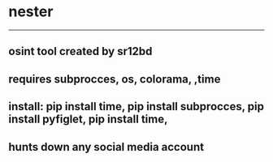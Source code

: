 # nester
---------------------------------------------------------

osint tool
created by sr12bd 
---------------------------------------------------------


requires 
subprocces,
os,
colorama,
,time
---------------------------------------------------------
install:
pip install time,
pip install subprocces,
pip install pyfiglet,
pip install time,
---------------------------------------------------------
                                                            

hunts down any social media account 
-------------------------------------------------------------------------------------------------------------------------------------------------------------------------
